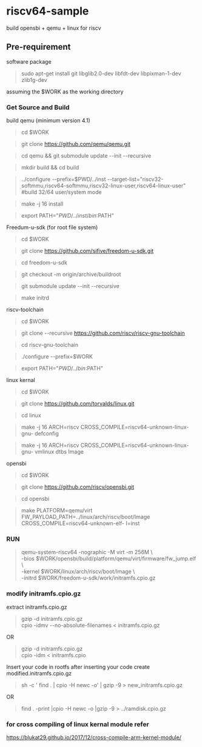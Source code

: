 # riscv64-sample
build opensbi + qemu + linux for riscv



## Pre-requirement

software package

> sudo apt-get install git libglib2.0-dev libfdt-dev libpixman-1-dev zlib1g-dev

assuming the $WORK as the working directory

### Get Source and Build

build qemu (minimum version 4.1)
 
> cd $WORK

> git clone https://github.com/qemu/qemu.git

> cd qemu && git submodule update --init --recursive

> mkdir build && cd build

> ../configure --prefix=$PWD/../inst --target-list="riscv32-softmmu,riscv64-softmmu,riscv32-linux-user,riscv64-linux-user"    #build 32/64 user/system mode

> make -j 16 install 

> export PATH="$PWD/../inst/bin:$PATH" 

Freedum-u-sdk (for root file system)

> cd $WORK

> git clone https://github.com/sifive/freedom-u-sdk.git

> cd freedom-u-sdk

> git checkout -m origin/archive/buildroot

> git submodule update --init --recursive

> make initrd 

riscv-toolchain

> cd $WORK

> git clone --recursive https://github.com/riscv/riscv-gnu-toolchain

> cd riscv-gnu-toolchain

> ./configure --prefix=$WORK

> export PATH="$PWD/../bin:$PATH" 


linux kernal 

> cd $WORK

> git clone https://github.com/torvalds/linux.git

> cd linux   

> make -j 16 ARCH=riscv CROSS_COMPILE=riscv64-unknown-linux-gnu- defconfig

> make -j 16 ARCH=riscv CROSS_COMPILE=riscv64-unknown-linux-gnu- vmlinux dtbs Image

opensbi

> cd $WORK

> git clone https://github.com/riscv/opensbi.git

> cd opensbi 

> make PLATFORM=qemu/virt FW_PAYLOAD_PATH=../linux/arch/riscv/boot/Image CROSS_COMPILE=riscv64-unknown-elf- I=inst


### RUN

> qemu-system-riscv64 -nographic -M virt -m 256M \\ \
-bios $WORK/opensbi/build/platform/qemu/virt/firmware/fw_jump.elf \\ \
-kernel $WORK/linux/arch/riscv/boot/Image \\ \
-initrd $WORK/freedom-u-sdk/work/initramfs.cpio.gz


### modify initramfs.cpio.gz

extract initramfs.cpio.gz

> gzip -d initramfs.cpio.gz \
> cpio -idmv --no-absolute-filenames < initramfs.cpio.gz

OR

> gzip -d initramfs.cpio.gz \
> cpio -idm < initramfs.cpio

Insert your code in rootfs
after inserting your code create modified.initramfs.cpio.gz

> sh -c ' find . | cpio -H newc -o' | gzip -9 > new_initramfs.cpio.gz

OR

> find . -print |cpio -H newc -o |gzip -9 > ../ramdisk.cpio.gz


### for cross compiling of linux kernal module refer

https://blukat29.github.io/2017/12/cross-compile-arm-kernel-module/
